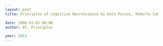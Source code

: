 ```yaml
---
layout: post
title: Principles of Cognitive Neuroscience by Dale Purves, Roberto Cabeza, Scott A. Huettel, Kevin S. LaBar, Michael L. Platt, Marty G. Woldorff, and Elizabeth M. Brannon

date: 1996-01-01 00:00
author: Of, Principles

year: 2013
---
```



